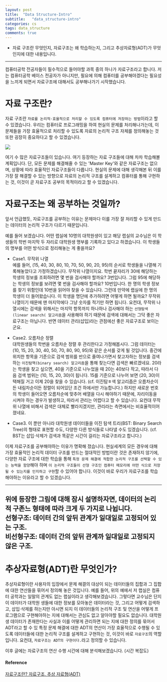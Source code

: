 ```yaml
---
layout: post
title:  "Data Structure-Intro"
subtitle:   "data_structure-intro"
categories: cs
tags: data_structure
comments: true
---
```


- 자료 구조란 무엇인지, 자료구조는 왜 학습하는지, 그리고 추상자료형(ADT)가 무엇인지에 대한 내용입니다.

---

컴퓨터공학 전공자들이 필수적으로 들어야할 과목 중의 하나가 자료구조라고 합니다. 저는 컴퓨터공학 베이스 전공자가 아니지만, 
필요에 의해 컴퓨터를 공부해야겠다는 필요성을 느끼게 되면서 자료구조에 대해서도 공부해나가기 시작했습니다. 

# 자료 구조란?

자료 구조란 `자료를 논리적·효율적으로 처리할 수 있도록 컴퓨터에 저장하는 방법`이라고 할 수 있겠습니다. 우리는 컴퓨터로
프로그래밍을 하여 현실의 문제를 처리해나가는데, 이 문제들을 가장 효율적으로 처리할 수 있도록 자료의 논리적 구조 자체를
정의해놓는 것 또한 굉장히 중요하다고 할 수 있겠습니다. 

![](https://img1.daumcdn.net/thumb/R1280x0/?scode=mtistory2&fname=http%3A%2F%2Fcfile24.uf.tistory.com%2Fimage%2F2747733A57E8CD8D061E92)  

여기 수 많은 자료구조들이 있습니다. 여기 등장하는 자료 구조들에 대해 차차 학습해볼 계획입니다. 
단, 모든 문제를 해결해줄 수 있는 'Master Key'와 같은 자료구조는 없으며,
상황에 따라 효율적인 자료구조들이 다릅니다. 현실의 문제에 대해 생각해본 뒤 이를 가장 잘 해결할 수 있는 방향으로
자료의 논리적 구조를 설계하고 컴퓨터를 통해 구현하는 것, 이것이 곧 자료구조 공부의 목적이라고 할 수 있겠습니다. 

# 자료구조는 왜 공부하는 것일까?  

앞서 언급했듯, 자료구조를 공부하는 이유는 문제마다 이를 가장 잘 처리할 수 있게 만드는 데이터의 논리적 구조가 다르기 때문입니다. 

예를 들어 보겠습니다. 어떤 랩실에 10명의 대학원생이 있고 해당 랩실의 교수님은 이 학생들의 학번 마지막 두 자리로 
대학원생 명부를 기록하고 있다고 하겠습니다. 이 학생들의 명부를 어떤 방식으로 정리해놓는 게 좋을까요?

- Case1. 무작위 나열  
예를 들어, (15, 40, 30, 80, 10, 70, 50, 90, 20, 95)의 순서로 학생들을 나열해 기록해놓았다고 가정하겠습니다. 무작위 나열이지요.
학번 끝자리가 30에 해당하는 학생의 정보를 조회하려면 몇 번을 검사해야 할까요? 3번입니다.  그럼 95에 해당하는 학생의 정보를 보려면 몇 번을
검사해야 할까요? 10번입니다. 한 명의 학생 정보를 찾기 위함인데 10번을 읽어야 찾을 수 있습니다.  그런데 만약에 랩실에 한 명의 학생이 더 
들어왔습니다. 이 학생을 명단에 추가하려면 어떻게 하면 될까요? 무작위 나열이기 때문에 맨 마지막에다 그냥 숫자를 적기만 하면 됩니다.
요컨대, 무작위 나열시에는 검색을 위해서는 마지막 항목까지 하나하나 검사해야 하는 `선형탐색(linear search( 알고리즘`을 사용해야 하기 때문에
검색에 대해서는 그닥 좋은 자료구조는 아닙니다. 반면 데이터 관리(삽입)라는 관점에선 좋은 자료구조로 보이는군요.

- Case2. 오름차순 정렬  
대학원생들의 학번을 오름차순 정렬 후 관리한다고 가정해봅시다. 그럼 데이터는 (10, 15, 20, 30, 40, 50, 70, 80, 90, 95)와 같은 순서를
갖게 될 것입니다.  중간에 위치한 항목을 기준으로 검색 범위를 반으로 줄여나가면서 찾고자하는 정보를 검색하는 `이진탐핵(binary search) 알고리즘`을
통해 찾는다면 검색은 빠르겠네요. 20라는 학생을 찾고 싶으면, 40을 기준으로 나누었을 때 20는 40보다 작고, 따라서 다음 검색 범위는 (10, 15, 20, 30)이 
됩니다. 15를 기준으로 나누어 보면 (20, 30)이 택해질 거고 이제 20을 찾을 수 있습니다. 
(cf. 이진탐ㅎ색 알고리즘은 오름차순이든 내림차순이든 정렬이 되어있단 조건 하에서만 가능합니다.) 
하지만 새로운 번호의 학생이 들어오면 오름차순에 맞추어 배열을 다시 해야하기 때문에, 자리이동을 시켜야 하는 경우가 발생하고, 따라서 관리는
어렵다고 할 수 있습니다. 요컨대 무작위 나열에 비해서 검색은 대체로 빨라지겠지만, 관리라는 측면에서는 비효율적이어 졌네요. 

- Case3. 이 뿐만 아니라 대학원생 데이터들을 이진 탐색 트리(BST: Binary Search Tree)의 형태로 표현할 수도, 다양한 다른 방식들로 나타낼 수도 있겠습니다. (cf. BST는 삽입·삭제가 검색과 똑같은 시간이 걸리는 자료구조라고 합니다.)

이제 자료구조를 공부해야하는 이유가 명확해 졌습니다. 현실세계의 모든 경우에 대해 가장 효율적인 논리적 데이터 구조를 만드는 절대적인
방법이란 것은 존재하지 않기에, 다양한 자료 구조에 대한 학습을 통해 `특정 문제 해결에 적합한 논리적 구조를 선택할 수 있는 능력을 함양`해야 하며
`이 논리적 구조들이 선형 구조인 컴퓨터 메모리에 어떤 식으로 저장될 수 있는지를 인지하고 구현`할 수 있어야 합니다. 이것이 바로 
우리가 자료구조를 학습해야하는 이유라고 할 수 있겠습니다. 

---
위에 등장한 그림에 대해 잠시 설명하자면, 데이터의 논리적 구존느 형태에 따라 크게 두 가지로 나뉩니다.  
선형구조: 데이터 간의 앞뒤 관계가 일대일로 고정되어 있는 구조.  
비선형구조: 데이터 간의 앞뒤 관계까 일대일로 고정되지 않은 구조.
---

# 추상자료형(ADT)란 무엇인가?

추상자료형이란 사용자의 입장에서 문제 해결의 대상이 되는 데이터들의 집합과 그 집합에 대한 연산들을 묶어서 정의해 놓은 것입니다. 
예를 들어, 위의 예에서 저 랩실은 컴퓨터 공학과는 일말의 관계도 없는 랩실이라고 생각해보겠습니다. 그렇다면 교수님은 단지 이 데이터가 
대학원 생들에 대한 정보를 모아놓은 데이터라는 것, 그리고 어떻게 검색하고, 삽입·삭제를 하는지만 아시면 되지 이 데이터들의 
논리적 구조 및 연산을 어떻게 프로그램으로 구현해야하는 지에 대해서는 관심도 없고 알아야할 필요도 없습니다. 대학원생 데이터가 존재한다는
사실과 이를 어떻게 관리하면 되는 지에 대한 정의를 묶어서 ADT라고 할 수 있 특정 문제 해결에 대한 ADT의 연산이 가장 효율적으로 수행될 수 있도록 
데이터들에 대한 논리적 구조를 설계하고 구현하는 것, 이것이 바로 `자료구조`의 역할입니다. 요컨대, `자료구조는 ADT의 구현이다.`라고 정의할 수 있습니다.  

이후 글에는 자료구조의 연산 수행 시간에 대해 분석해보겠습니다. (시간 복잡도)

#### Reference
[자료구조란? 자료구조, 추상 자료형(ADT)](https://boycoding.tistory.com/32)
